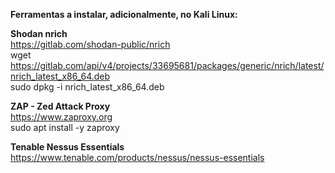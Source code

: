 **Ferramentas a instalar, adicionalmente, no Kali Linux:**

**Shodan nrich**  
  https://gitlab.com/shodan-public/nrich  
  wget https://gitlab.com/api/v4/projects/33695681/packages/generic/nrich/latest/nrich_latest_x86_64.deb  
  sudo dpkg -i nrich_latest_x86_64.deb

**ZAP - Zed Attack Proxy**  
  https://www.zaproxy.org  
  sudo apt install -y zaproxy  

**Tenable Nessus Essentials**  
  https://www.tenable.com/products/nessus/nessus-essentials  
  
  
  



